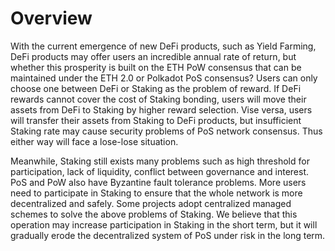 # Overview

With the current emergence of new DeFi products, such as Yield Farming, DeFi products may offer users an incredible annual rate of return, but whether this prosperity is built on the ETH PoW consensus that can be maintained under the ETH 2.0 or Polkadot PoS consensus? Users can only choose one between DeFi or Staking as the problem of reward. If DeFi rewards cannot cover the cost of Staking bonding, users will move their assets from DeFi to Staking by higher reward selection. Vise versa, users will transfer their assets from Staking to DeFi products, but insufficient Staking rate may cause security problems of PoS network consensus. Thus either way will face a lose-lose situation.

Meanwhile, Staking still exists many problems such as high threshold for participation, lack of liquidity, conflict between governance and interest. PoS and PoW also have Byzantine fault tolerance problems. More users need to participate in Staking to ensure that the whole network is more decentralized and safely. Some projects adopt centralized managed schemes to solve the above problems of Staking. We believe that this operation may increase participation in Staking in the short term, but it will gradually erode the decentralized system of PoS under risk in the long term.
